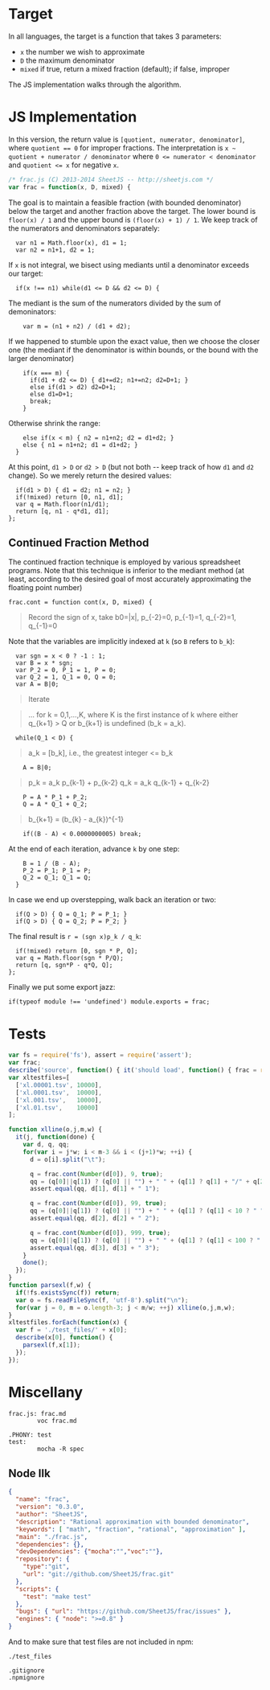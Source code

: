 # Target

In all languages, the target is a function that takes 3 parameters:

 - `x` the number we wish to approximate
 - `D` the maximum denominator
 - `mixed` if true, return a mixed fraction (default); if false, improper

The JS implementation walks through the algorithm.

# JS Implementation

In this version, the return value is `[quotient, numerator, denominator]`,
where `quotient == 0` for improper fractions. The interpretation is
`x ~ quotient + numerator / denominator` where `0 <= numerator < denominator`
and `quotient <= x` for negative `x`.

```js>frac.js
/* frac.js (C) 2013-2014 SheetJS -- http://sheetjs.com */
var frac = function(x, D, mixed) {
```

The goal is to maintain a feasible fraction (with bounded denominator) below
the target and another fraction above the target.  The lower bound is
`floor(x) / 1` and the upper bound is `(floor(x) + 1) / 1`.  We keep track of
the numerators and denominators separately:

```
  var n1 = Math.floor(x), d1 = 1;
  var n2 = n1+1, d2 = 1;
```

If `x` is not integral, we bisect using mediants until a denominator exceeds
our target:

```
  if(x !== n1) while(d1 <= D && d2 <= D) {
```

The mediant is the sum of the numerators divided by the sum of demoninators:

```
    var m = (n1 + n2) / (d1 + d2);
```

If we happened to stumble upon the exact value, then we choose the closer one
(the mediant if the denominator is within bounds, or the bound with the larger
denominator)

```
    if(x === m) {
      if(d1 + d2 <= D) { d1+=d2; n1+=n2; d2=D+1; }
      else if(d1 > d2) d2=D+1;
      else d1=D+1;
      break;
    }
```

Otherwise shrink the range:

```
    else if(x < m) { n2 = n1+n2; d2 = d1+d2; }
    else { n1 = n1+n2; d1 = d1+d2; }
  }
```

At this point, `d1 > D` or `d2 > D` (but not both -- keep track of how `d1` and
`d2` change).  So we merely return the desired values:

```
  if(d1 > D) { d1 = d2; n1 = n2; }
  if(!mixed) return [0, n1, d1];
  var q = Math.floor(n1/d1);
  return [q, n1 - q*d1, d1];
};
```

## Continued Fraction Method

The continued fraction technique is employed by various spreadsheet programs.
Note that this technique is inferior to the mediant method (at least, according
to the desired goal of most accurately approximating the floating point number)

```
frac.cont = function cont(x, D, mixed) {
```

> Record the sign of x, take b0=|x|, p_{-2}=0, p_{-1}=1, q_{-2}=1, q_{-1}=0

Note that the variables are implicitly indexed at `k` (so `B` refers to `b_k`):

```
  var sgn = x < 0 ? -1 : 1;
  var B = x * sgn;
  var P_2 = 0, P_1 = 1, P = 0;
  var Q_2 = 1, Q_1 = 0, Q = 0;
  var A = B|0;
```

> Iterate

> ... for k = 0,1,...,K, where K is the first instance of k where
> either q_{k+1} > Q or b_{k+1} is undefined (b_k = a_k).

```
  while(Q_1 < D) {
```

> a_k = [b_k], i.e., the greatest integer <= b_k

```
    A = B|0;
```

> p_k = a_k p_{k-1} + p_{k-2}
> q_k = a_k q_{k-1} + q_{k-2}

```
    P = A * P_1 + P_2;
    Q = A * Q_1 + Q_2;
```

> b_{k+1} = (b_{k} - a_{k})^{-1}

```
    if((B - A) < 0.0000000005) break;
```

At the end of each iteration, advance `k` by one step:

```
    B = 1 / (B - A);
    P_2 = P_1; P_1 = P;
    Q_2 = Q_1; Q_1 = Q;
  }
```

In case we end up overstepping, walk back an iteration or two:

```
  if(Q > D) { Q = Q_1; P = P_1; }
  if(Q > D) { Q = Q_2; P = P_2; }
```

The final result is `r = (sgn x)p_k / q_k`:

```
  if(!mixed) return [0, sgn * P, Q];
  var q = Math.floor(sgn * P/Q);
  return [q, sgn*P - q*Q, Q];
};
```

Finally we put some export jazz:

```
if(typeof module !== 'undefined') module.exports = frac;
```

# Tests

```js>test.js
var fs = require('fs'), assert = require('assert');
var frac;
describe('source', function() { it('should load', function() { frac = require('./'); }); });
var xltestfiles=[
  ['xl.00001.tsv', 10000],
  ['xl.0001.tsv',  10000],
  ['xl.001.tsv',   10000],
  ['xl.01.tsv',    10000]
];

function xlline(o,j,m,w) {
  it(j, function(done) {
    var d, q, qq;
    for(var i = j*w; i < m-3 && i < (j+1)*w; ++i) {
      d = o[i].split("\t");

      q = frac.cont(Number(d[0]), 9, true);
      qq = (q[0]||q[1]) ? (q[0] || "") + " " + (q[1] ? q[1] + "/" + q[2] : "   ") : "0    ";
      assert.equal(qq, d[1], d[1] + " 1");

      q = frac.cont(Number(d[0]), 99, true);
      qq = (q[0]||q[1]) ? (q[0] || "") + " " + (q[1] ? (q[1] < 10 ? " " : "") + q[1] + "/" + q[2] + (q[2]<10?" ":"") : "     ") : "0      ";
      assert.equal(qq, d[2], d[2] + " 2");

      q = frac.cont(Number(d[0]), 999, true);
      qq = (q[0]||q[1]) ? (q[0] || "") + " " + (q[1] ? (q[1] < 100 ? " " : "") + (q[1] < 10 ? " " : "") + q[1] + "/" + q[2] + (q[2]<10?" ":"") + (q[2]<100?" ":""): "       ") : "0        ";
      assert.equal(qq, d[3], d[3] + " 3");
    }
    done();
  });
}
function parsexl(f,w) {
  if(!fs.existsSync(f)) return;
  var o = fs.readFileSync(f, 'utf-8').split("\n");
  for(var j = 0, m = o.length-3; j < m/w; ++j) xlline(o,j,m,w);
}
xltestfiles.forEach(function(x) {
  var f = './test_files/' + x[0];
  describe(x[0], function() {
    parsexl(f,x[1]);
  });
});
```

# Miscellany

```make>Makefile
frac.js: frac.md
        voc frac.md

.PHONY: test
test:
        mocha -R spec
```

## Node Ilk

```json>package.json
{
  "name": "frac",
  "version": "0.3.0",
  "author": "SheetJS",
  "description": "Rational approximation with bounded denominator",
  "keywords": [ "math", "fraction", "rational", "approximation" ],
  "main": "./frac.js",
  "dependencies": {},
  "devDependencies": {"mocha":"","voc":""},
  "repository": {
    "type":"git",
    "url": "git://github.com/SheetJS/frac.git"
  },
  "scripts": {
    "test": "make test"
  },
  "bugs": { "url": "https://github.com/SheetJS/frac/issues" },
  "engines": { "node": ">=0.8" }
}
```

And to make sure that test files are not included in npm:
```>.npmignore
./test_files
```

```>.gitignore
.gitignore
.npmignore
```
